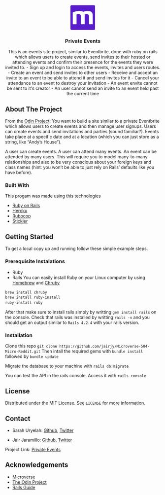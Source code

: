 <!--
This is the first project of the Ruby on Rails section of the Microverse course	*** Thanks for checking out this README Template. If you have a suggestion that would
<!-- PROJECT LOGO -->
<br />
<p align="center">
  <a href="https://www.microverse.org/">
    <img src="./doc/microverse.png" alt="Logo" width="80" height="80">
  </a>

  <h3 align="center">Private Events</h3>

  <p align="center">
This is an events site project, similar to Eventbrite, done with ruby on rails which allows users to create events, send invites to their hosted or attending events and confirm their presence for the events they were invited to. 
- Sign up and login to access the events, invites and users routes.
- Create an event and send invites to other users
- Receive and accept an invite to an event to be able to attend it and send invites for it
- Cancel your attendance to an event to destroy your invitation
- An event envite cannot be sent to it's creator
- An user cannot send an invite to an event held past the current time

<br />
  </p>
</p>

<!-- ABOUT THE PROJECT -->
## About The Project

From the [Odin Project](https://www.theodinproject.com/courses/ruby-on-rails/lessons/associations): 
You want to build a site similar to a private Eventbrite which allows users to create events and then manage user signups. Users can create events and send invitations and parties (sound familiar?). Events take place at a specific date and at a location (which you can just store as a string, like “Andy’s House”).

A user can create events. A user can attend many events. An event can be attended by many users. This will require you to model many-to-many relationships and also to be very conscious about your foreign keys and class names (hint: you won’t be able to just rely on Rails’ defaults like you have before).

### Built With
This progam was made using this technologies

* [Ruby on Rails](https://www.ruby-lang.org/en/)
* [Heroku](https://heroku.com/)
* [Rubocop](https://github.com/rubocop-hq/rubocop)
* [Stickler](https://stickler-ci.com/)



## Getting Started
To get a local copy up and running follow these simple example steps.
### Prerequisite Instalations
* Ruby
* Rails
You can easily install Ruby on your Linux computer by using [Homebrew](https://docs.brew.sh/) and [Chruby](https://github.com/postmodern/chruby)
```sh
brew install chruby
brew install ruby-install
ruby-install ruby
```
After that make sure to install rails simply by writting ```gem install rails``` on the console. 
Check that rails was installed by writting ```rails -v``` and you should get an output similar to ```Rails 4.2.4``` with your rails version.

### Installation

Clone this repo ```git clone https://github.com/jairjy/Microverse-504-Micro-Reddit.git``` 
Then intall the required gems with ```bundle install``` followed by ```bundle update```

Migrate the database to your machine with ```rails db:migrate```

You can test the API in the rails console. Access it with ```rails console```

## License

Distributed under the MIT License. See `LICENSE` for more information.



<!-- CONTACT -->
## Contact


* Sarah Uryelah: [Github](https://github.com/uryela), [Twitter](https://twitter.com/uryela
)

* Jair Jaramillo: [Github](https://github.com/jairjy), [Twitter](https://twitter.com/jairjy)

Project Link: [Private Events](https://github.com/jairjy/Microverse-504-Micro-Reddit/tree/micro-reddit)

<!-- ACKNOWLEDGEMENTS -->
## Acknowledgements
* [Microverse](https://www.microverse.org/)
* [The Odin Project](https://www.theodinproject.com/)
* [Rails Guide](https://guides.rubyonrails.org)